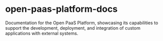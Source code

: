 # open-paas-platform-docs
Documentation for the Open PaaS Platform, showcasing its capabilities to support the development, deployment, and integration of custom applications with external systems.
